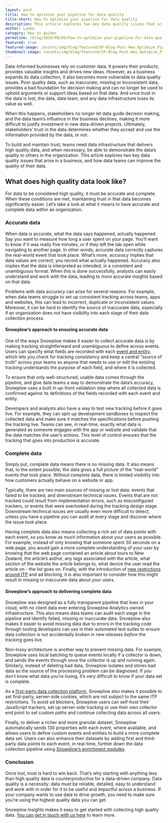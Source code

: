 ```yaml
---
layout: post
title: How to optimize your pipeline for data quality
title-short: How to optimize your pipeline for data quality
description: This article explores two key data quality issues that arise in a business, and how data teams can improve the quality of their data.
author: Lyuba
category: How to guides
permalink: /blog/2019/09/09/how-to-optimize-your-pipeline-for-data-quality/
featured: true
featured-image: /assets/img/blog/featured/SP-Blog-Post-How_Optimize_Pipeline.jpg
thumbnail-image: /assets/img/blog/featured/SP-Blog-Post-How_Optimize_Pipeline-mini.jpg
---
```


Data-informed businesses rely on customer data. It powers their products, provides valuable insights and drives new ideas. However, as a business expands its data collection, it also becomes more vulnerable to data quality issues. Poor quality data, such as inaccurate, missing or inconsistent data, provides a bad foundation for decision making and can no longer be used to uphold arguments or support ideas based on that data. And once trust in the data is lost, the data, data team, and any data infrastructure loses its value as well. 

When this happens, stakeholders no longer let data guide decision making, and the data team’s influence in the business declines, making it more difficult to justify investment in new data-driven projects. Ultimately, stakeholders’ trust in the data determines whether they accept and use the information provided by the data, or not.

To build and maintain trust, teams need data infrastructure that delivers high quality data, and when necessary, be able to demonstrate the data’s quality to others in the organization. This article explores two key data quality issues that arise in a business, and how data teams can improve the quality of their data.

 


## What does high quality data look like?

For data to be considered high quality, it must be accurate and complete. When these conditions are met, maintaining trust in that data becomes significantly easier. Let’s take a look at what it means to have accurate and complete data within an organization.



### Accurate data

When data is accurate, what the data says happened, actually happened. Say you want to measure how long a user spent on your page. You’ll want to know if it was really five minutes, or if they left the tab open while navigating to another page. In other words, accurate data correctly captures the real-world event that took place. What’s more, accuracy implies that data values are correct; you record what actually happened. Accuracy also implies that the data is interpreted as intended, in a consistent and unambiguous format. When this is done successfully, analysts can easily understand and work with the data, leading to more accurate insights based on that data. 

Problems with data accuracy can arise for several reasons. For example, when data teams struggle to set up consistent tracking across teams, apps and websites, this can lead to incorrect, duplicate or inconsistent values. Moreover, it can be hard to identify the source of inaccurate data, especially if an organization does not have visibility into each stage of their data collection process.


#### Snowplow’s approach to ensuring accurate data 

One of the ways Snowplow makes it easier to collect accurate data is by making tracking straightforward and unambiguous to define across events. Users can specify what fields are recorded with each [event and entity](https://docs.snowplowanalytics.com/snowplow-insights/schemas/event-and-entity-definition/), which lets you check for tracking consistency and keep a central “source of truth” across your teams so anyone that needs to use or edit the existing tracking understands the purpose of each field, and where it is collected.

To ensure that only well-structured, usable data comes through the pipeline, and give data teams a way to demonstrate the data’s accuracy, Snowplow uses a built in up-front validation step where all collected data is confirmed against its definitions of the fields recorded with each event and entity.

Developers and analysts also have a way to test new tracking before it goes live. For example, they can spin up development sandboxes to inspect the collected data and make sure it matches the specifications before pushing the tracking live. Teams can see, in real-time, exactly what data is generated as someone engages with the app or website and validate that the data matches the user’s actions. This level of control ensures that the tracking that goes into production is accurate.


### Complete data

Simply put, complete data means there is no missing data. It also means that, to the extent possible, the data gives a full picture of the “real-world” events that took place. Without complete data, there is limited visibility into how customers actually behave on a website or app. 

Typically, there are two main sources of missing or lost data: events that failed to be tracked, and downstream technical issues. Events that are not tracked could result from implementation errors, such as misconfigured trackers, or events that were overlooked during the tracking design stage. Downstream technical issues are usually even more difficult to detect, unless you have a pipeline you can audit at every stage and discover where the issue took place.

Having complete data also means collecting a rich set of data points with each event, so you know as much information about your users as possible. For example, instead of only knowing that someone spent 30 seconds on a web page, you would gain a more complete understanding of your user by knowing that the web page contained an article about tours to New Zealand, the article’s author, any tags associated with the article, what section of the website the article belongs to, what device the user read the article on - the list goes on. Finally, with the introduction of [new restrictions around ITP](https://snowplowanalytics.com/blog/2019/06/17/how-ITP2.1-works-what-it-means-for-web-analytics/) and ad blocking, it is also important to consider how this might result in missing or inaccurate data about your users. 


#### Snowplow’s approach to delivering complete data

Snowplow was designed as a fully transparent pipeline that lives in your cloud, with no client data ever entering Snowplow Analytics owned infrastructure. This also means data teams can audit each stage in the pipeline and identify failed, missing or inaccurate data. Snowplow also makes it easier to avoid missing data due to errors in the tracking code through tooling developers can use in their automated test suites to ensure data collection is not accidentally broken in new releases _before_ the tracking goes live.

Non-lossy architecture is another way to prevent missing data. For example, Snowplow uses local batching to queue events locally if a collector is down, and sends the events through once the collector is up and running again. Similarly, instead of deleting bad data, Snowplow isolates and stores bad data so the source of the processing problem can be diagnosed. If you don’t know what data you’re losing, it’s very difficult to know if your data set is complete. 

As a [first-party data collection platform](https://snowplowanalytics.com/blog/2019/06/17/why-ITP2.1-affects-web-analytics-what-to-do-about-it/), Snowplow also makes it possible to set first-party, server-side cookies, which are not subject to the same ITP restrictions. To avoid ad blockers, Snowplow users can self-host their JavaScript trackers, set up server-side tracking or use their own collector end point to set custom paths and continue collecting data across all users. 

Finally, to deliver a richer and more granular dataset, Snowplow automatically sends 130 properties with each event, where available, and allows users to define custom events and entities to build a more complete data set. Users can also enhance their datasets by adding first and third-party data points to each event, in real-time, further down the data collection pipeline using [Snowplow’s enrichment modules](https://docs.snowplowanalytics.com/snowplow-insights/enrichments/).


### Conclusion

Once lost, trust is hard to win back. That’s why starting with anything less than high quality data is counterproductive for a data-driven company. Data quality is a necessity: data must be reliable, detailed, easy to understand and work with in order for it to be useful and impactful across a business. If your company wants to use data to drive growth, you need to make sure you’re using the highest quality data you can get.

Snowplow Insights makes it easy to get started with collecting high quality data. [You can get in touch with us here](https://snowplowanalytics.com/request-demo/) to learn more.
